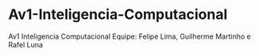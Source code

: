# Av1-Inteligencia-Computacional
Av1 Inteligencia Computacional
Equipe: Felipe Lima, Guilherme Martinho e Rafel Luna